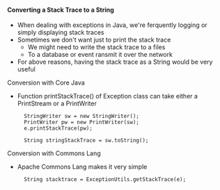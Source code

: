 #### Converting a Stack Trace to a String

- When dealing with exceptions in Java, we're ferquently logging or simply displaying stack traces
- Sometimes we don't want just to print the stack trace
    - We might need to write the stack trace to a files
    - To a database or event ransmit it over the network
- For above reasons, having the stack trace as a String would be very useful
    
Conversion with Core Java
- Function printStackTrace() of Exception class can take either a PrintStream or a PrintWriter

        StringWriter sw = new StringWriter();
        PrintWriter pw = new PrintWriter(sw);
        e.printStackTrace(pw);
        
        String stringStackTrace = sw.toString();

Conversion with Commons Lang
- Apache Commons Lang makes it very simple

        String stacktrace = ExceptionUtils.getStackTrace(e);